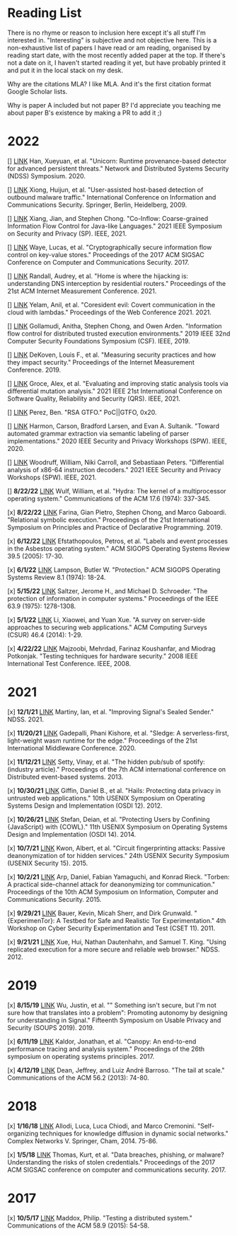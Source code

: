 # Reading List

There is no rhyme or reason to inclusion here except it's all stuff I'm interested in. "Interesting" is subjective and not objective here. This is a non-exhaustive list of papers I have read or am reading, organised by reading start date, with the most recently added paper at the top. If there's not a date on it, I haven't started reading it yet, but have probably printed it and put it in the local stack on my desk.

Why are the citations MLA? I like MLA. And it's the first citation format Google Scholar lists.

Why is paper A included but not paper B? I'd appreciate you teaching me about paper B's existence by making a PR to add it ;)

# 2022
[] [LINK](https://www.seltzer.com/assets/publications/ndss2020-unicorn.pdf) Han, Xueyuan, et al. "Unicorn: Runtime provenance-based detector for advanced persistent threats." Network and Distributed Systems Security (NDSS) Symposium. 2020.

[] [LINK](https://link.springer.com/content/pdf/10.1007/978-3-642-11145-7_23.pdf) Xiong, Huijun, et al. "User-assisted host-based detection of outbound malware traffic." International Conference on Information and Communications Security. Springer, Berlin, Heidelberg, 2009.

[] [LINK](http://people.seas.harvard.edu/~chong/pubs/oakland21_coinflow.pdf) Xiang, Jian, and Stephen Chong. "Co-Inflow: Coarse-grained Information Flow Control for Java-like Languages." 2021 IEEE Symposium on Security and Privacy (SP). IEEE, 2021.

[] [LINK](https://dl.acm.org/doi/pdf/10.1145/3133956.3134036) Waye, Lucas, et al. "Cryptographically secure information flow control on key-value stores." Proceedings of the 2017 ACM SIGSAC Conference on Computer and Communications Security. 2017.

[] [LINK](https://dl.acm.org/doi/pdf/10.1145/3487552.3487817) Randall, Audrey, et al. "Home is where the hijacking is: understanding DNS interception by residential routers." Proceedings of the 21st ACM Internet Measurement Conference. 2021.

[] [LINK](https://dl.acm.org/doi/pdf/10.1145/3442381.3450100) Yelam, Anil, et al. "Coresident evil: Covert communication in the cloud with lambdas." Proceedings of the Web Conference 2021. 2021.

[] [LINK](https://dash.harvard.edu/bitstream/handle/1/40614411/tr-01-19%20revised.pdf?sequence=4&isAllowed=y) Gollamudi, Anitha, Stephen Chong, and Owen Arden. "Information flow control for distributed trusted execution environments." 2019 IEEE 32nd Computer Security Foundations Symposium (CSF). IEEE, 2019.

[] [LINK](https://dl.acm.org/doi/pdf/10.1145/3355369.3355571) DeKoven, Louis F., et al. "Measuring security practices and how they impact security." Proceedings of the Internet Measurement Conference. 2019.

[] [LINK](https://agroce.github.io/qrs21.pdf) Groce, Alex, et al. "Evaluating and improving static analysis tools via differential mutation analysis." 2021 IEEE 21st International Conference on Software Quality, Reliability and Security (QRS). IEEE, 2021.

[] [LINK](https://github.com/angea/pocorgtfo/blob/master/contents/articles/20-09.pdf) Perez, Ben. "RSA GTFO." PoC||GTFO, 0x20.

[] [LINK](https://bradfordlarsen.com/files/publications/semantic-labeling-langsec-2020.pdf) Harmon, Carson, Bradford Larsen, and Evan A. Sultanik. "Toward automated grammar extraction via semantic labeling of parser implementations." 2020 IEEE Security and Privacy Workshops (SPW). IEEE, 2020.

[] [LINK](https://wvvw.easychair.org/publications/preprint_download/1LHr) Woodruff, William, Niki Carroll, and Sebastiaan Peters. "Differential analysis of x86-64 instruction decoders." 2021 IEEE Security and Privacy Workshops (SPW). IEEE, 2021.

[] **8/22/22** [LINK](https://dl.acm.org/doi/pdf/10.1145/355616.364017) Wulf, William, et al. "Hydra: The kernel of a multiprocessor operating system." Communications of the ACM 17.6 (1974): 337-345.

[x] **8/22/22** [LINK](https://dl.acm.org/doi/pdf/10.1145/3354166.3354175) Farina, Gian Pietro, Stephen Chong, and Marco Gaboardi. "Relational symbolic execution." Proceedings of the 21st International Symposium on Principles and Practice of Declarative Programming. 2019.

[x] **6/12/22** [LINK](https://courses.cs.vt.edu/cs5204/fall12-kafura/Papers/Security/Asbestos-OS-Labels-Events.pdf) Efstathopoulos, Petros, et al. "Labels and event processes in the Asbestos operating system." ACM SIGOPS Operating Systems Review 39.5 (2005): 17-30.

[x] **6/1/22** [LINK](http://bwlampson.site/08-Protection/Acrobat.pdf) Lampson, Butler W. "Protection." ACM SIGOPS Operating Systems Review 8.1 (1974): 18-24.

[x] **5/15/22** [LINK](https://nathandautenhahn.com/comp517/readings/saltzer1975.pdf) Saltzer, Jerome H., and Michael D. Schroeder. "The protection of information in computer systems." Proceedings of the IEEE 63.9 (1975): 1278-1308.

[x] **5/1/22** [LINK](http://romisatriawahono.net/lecture/rm/survey/network%20security/Li%20-%20Server-Side%20Approaches%20to%20Securing%20Web%20Applications%20-%202014.pdf) Li, Xiaowei, and Yuan Xue. "A survey on server-side approaches to securing web applications." ACM Computing Surveys (CSUR) 46.4 (2014): 1-29.

[x] **4/22/22** [LINK](http://ece-research.unm.edu/jimp/HOST/papers/KoushanfarITC2009.pdf) Majzoobi, Mehrdad, Farinaz Koushanfar, and Miodrag Potkonjak. "Testing techniques for hardware security." 2008 IEEE International Test Conference. IEEE, 2008.

# 2021

[x] **12/1/21** [LINK](https://cs-people.bu.edu/kaptchuk/publications/ndss21.pdf) Martiny, Ian, et al. "Improving Signal's Sealed Sender." NDSS. 2021.

[x] **11/20/21** [LINK](https://par.nsf.gov/servlets/purl/10208135) Gadepalli, Phani Kishore, et al. "Sledge: A serverless-first, light-weight wasm runtime for the edge." Proceedings of the 21st International Middleware Conference. 2020.

[x] **11/12/21** [LINK](https://hugoribeiro.com.br/biblioteca-digital/spotifypubsub.pdf) Setty, Vinay, et al. "The hidden pub/sub of spotify: (industry article)." Proceedings of the 7th ACM international conference on Distributed event-based systems. 2013.

[x] **10/30/21** [LINK](https://www.usenix.org/system/files/conference/osdi12/osdi12-final-35.pdf) Giffin, Daniel B., et al. "Hails: Protecting data privacy in untrusted web applications." 10th USENIX Symposium on Operating Systems Design and Implementation (OSDI 12). 2012.

[x] **10/26/21** [LINK](https://www.usenix.org/system/files/conference/osdi14/osdi14-paper-stefan.pdf) Stefan, Deian, et al. "Protecting Users by Confining {JavaScript} with {COWL}." 11th USENIX Symposium on Operating Systems Design and Implementation (OSDI 14). 2014.

[x] **10/7/21** [LINK](https://www.usenix.org/system/files/conference/usenixsecurity15/sec15-paper-kwon.pdf) Kwon, Albert, et al. "Circuit fingerprinting attacks: Passive deanonymization of tor hidden services." 24th USENIX Security Symposium (USENIX Security 15). 2015.

[x] **10/2/21** [LINK](https://user.informatik.uni-goettingen.de/~krieck/docs/2015-asiaccs.pdf) Arp, Daniel, Fabian Yamaguchi, and Konrad Rieck. "Torben: A practical side-channel attack for deanonymizing tor communication." Proceedings of the 10th ACM Symposium on Information, Computer and Communications Security. 2015.

[x] **9/29/21** [LINK](https://www.usenix.org/events/cset11/tech/final_files/Bauer.pdf) Bauer, Kevin, Micah Sherr, and Dirk Grunwald. "{ExperimenTor}: A Testbed for Safe and Realistic Tor Experimentation." 4th Workshop on Cyber Security Experimentation and Test (CSET 11). 2011.

[x] **9/21/21** [LINK](https://scholar.google.com/citations?view_op=view_citation&hl=en&user=zKVnPigAAAAJ&sortby=pubdate&citation_for_view=zKVnPigAAAAJ:IjCSPb-OGe4C) Xue, Hui, Nathan Dautenhahn, and Samuel T. King. "Using replicated execution for a more secure and reliable web browser." NDSS. 2012.

# 2019

[x] **8/15/19** [LINK](https://www.usenix.org/system/files/soups2019-wu.pdf) Wu, Justin, et al. "" Something isn't secure, but I'm not sure how that translates into a problem": Promoting autonomy by designing for understanding in Signal." Fifteenth Symposium on Usable Privacy and Security (SOUPS 2019). 2019.

[x] **6/11/19** [LINK](https://dl.acm.org/doi/pdf/10.1145/3132747.3132749) Kaldor, Jonathan, et al. "Canopy: An end-to-end performance tracing and analysis system." Proceedings of the 26th symposium on operating systems principles. 2017.

[x] **4/12/19** [LINK](http://citeseerx.ist.psu.edu/viewdoc/download?doi=10.1.1.732.6087&rep=rep1&type=pdf) Dean, Jeffrey, and Luiz André Barroso. "The tail at scale." Communications of the ACM 56.2 (2013): 74-80.

# 2018

[x] **1/16/18** [LINK](http://disi.unitn.it/~allodi/ACC-CompNet2014.pdf) Allodi, Luca, Luca Chiodi, and Marco Cremonini. "Self-organizing techniques for knowledge diffusion in dynamic social networks." Complex Networks V. Springer, Cham, 2014. 75-86.

[x] **1/5/18** [LINK](https://dl.acm.org/doi/pdf/10.1145/3133956.3134067) Thomas, Kurt, et al. "Data breaches, phishing, or malware? Understanding the risks of stolen credentials." Proceedings of the 2017 ACM SIGSAC conference on computer and communications security. 2017.

# 2017

[x] **10/5/17** [LINK](https://dl.acm.org/doi/fullHtml/10.1145/2776756) Maddox, Philip. "Testing a distributed system." Communications of the ACM 58.9 (2015): 54-58.
